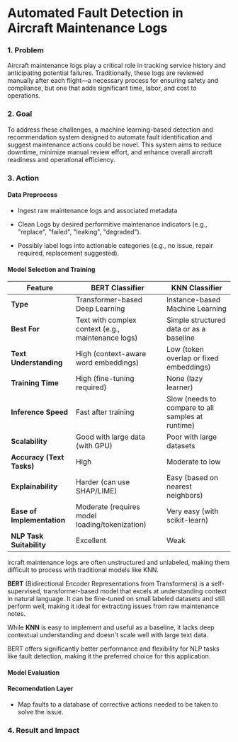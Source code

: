 # Automated Fault Detection in Aircraft Maintenance Logs

### 1. Problem
Aircraft maintenance logs play a critical role in tracking service history and anticipating potential failures. Traditionally, these logs are reviewed manually after each flight—a necessary process for ensuring safety and compliance, but one that adds significant time, labor, and cost to operations.

### 2. Goal
To address these challenges, a machine learning-based detection and recommendation system designed to automate fault identification and suggest maintenance actions could be novel. This system aims to reduce downtime, minimize manual review effort, and enhance overall aircraft readiness and operational efficiency.

### 3. Action

#### Data Preprocess
* Ingest raw maintenance logs and associated metadata

* Clean Logs by desired performitive maintenance indicators (e.g., "replace", "failed", "leaking", "degraded").

* Possibly label logs into actionable categories (e.g., no issue, repair required, replacement suggested).

#### Model Selection and Training

| Feature                      | BERT Classifier                                        | KNN Classifier                                         |
|------------------------------|--------------------------------------------------------|--------------------------------------------------------|
| **Type**                     | Transformer-based Deep Learning                        | Instance-based Machine Learning                        |
| **Best For**                 | Text with complex context (e.g., maintenance logs)     | Simple structured data or as a baseline                |
| **Text Understanding**       | High (context-aware word embeddings)                   | Low (token overlap or fixed embeddings)                |
| **Training Time**            | High (fine-tuning required)                            | None (lazy learner)                                    |
| **Inference Speed**          | Fast after training                                    | Slow (needs to compare to all samples at runtime)      |
| **Scalability**              | Good with large data (with GPU)                        | Poor with large datasets                               |
| **Accuracy (Text Tasks)**    | High                                                   | Moderate to low                                        |
| **Explainability**           | Harder (can use SHAP/LIME)                             | Easy (based on nearest neighbors)                      |
| **Ease of Implementation**   | Moderate (requires model loading/tokenization)         | Very easy (with scikit-learn)                          |
| **NLP Task Suitability**     | Excellent                                              | Weak                                                   |

ircraft maintenance logs are often unstructured and unlabeled, making them difficult to process with traditional models like KNN. 

**BERT** (Bidirectional Encoder Representations from Transformers) is a self-supervised, transformer-based model that excels at understanding context in natural language. It can be fine-tuned on small labeled datasets and still perform well, making it ideal for extracting issues from raw maintenance notes.

While **KNN** is easy to implement and useful as a baseline, it lacks deep contextual understanding and doesn't scale well with large text data.

BERT offers significantly better performance and flexibility for NLP tasks like fault detection, making it the preferred choice for this application.

#### Model Evaluation

#### Recomendation Layer

* Map faults to a database of corrective actions needed to be taken to solve the issue.

### 4. Result and Impact